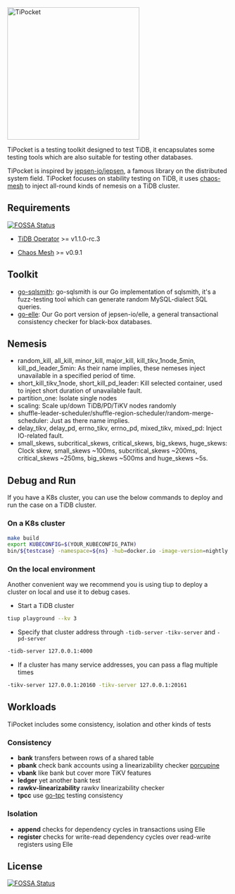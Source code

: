 <img src="static/logo.png" alt="TiPocket" width="300"/>

TiPocket is a testing toolkit designed to test TiDB, it encapsulates some testing tools which are also suitable for testing other databases.

TiPocket is inspired by [jepsen-io/jepsen](https://github.com/jepsen-io/jepsen), a famous library on the distributed system field. TiPocket focuses on stability testing on TiDB, it uses [chaos-mesh](https://github.com/pingcap/chaos-mesh) to inject all-round kinds of nemesis on a TiDB cluster.

## Requirements
[![FOSSA Status](https://app.fossa.com/api/projects/git%2Bgithub.com%2Fpingcap%2Ftipocket.svg?type=shield)](https://app.fossa.com/projects/git%2Bgithub.com%2Fpingcap%2Ftipocket?ref=badge_shield)


* [TiDB Operator](https://github.com/pingcap/tidb-operator) >= v1.1.0-rc.3

* [Chaos Mesh](https://github.com/pingcap/chaos-mesh) >= v0.9.1

## Toolkit

* [go-sqlsmith](https://github.com/pingcap/tipocket/tree/master/pkg/go-sqlsmith): go-sqlsmith is our Go implementation of sqlsmith, it's a fuzz-testing tool which can generate random MySQL-dialect SQL queries.
* [go-elle](https://github.com/pingcap/tipocket/tree/master/pkg/elle): Our Go port version of jepsen-io/elle, a general transactional consistency checker for black-box databases.

## Nemesis

* random_kill, all_kill, minor_kill, major_kill, kill_tikv_1node_5min, kill_pd_leader_5min: As their name implies, these nemeses inject unavailable in a specified period of time.
* short_kill_tikv_1node, short_kill_pd_leader: Kill selected container, used to inject short duration of unavailable fault.
* partition_one: Isolate single nodes
* scaling: Scale up/down TiDB/PD/TiKV nodes randomly
* shuffle-leader-scheduler/shuffle-region-scheduler/random-merge-scheduler: Just as there name implies.
* delay_tikv, delay_pd, errno_tikv, errno_pd, mixed_tikv, mixed_pd: Inject IO-related fault.
* small_skews, subcritical_skews, critical_skews, big_skews, huge_skews: Clock skew, small_skews ~100ms, subcritical_skews ~200ms, critical_skews ~250ms, big_skews ~500ms and huge_skews ~5s.

## Debug and Run

If you have a K8s cluster, you can use the below commands to deploy and run the case on a TiDB cluster.

### On a K8s cluster

```sh
make build
export KUBECONFIG=$(YOUR_KUBECONFIG_PATH)
bin/${testcase} -namespace=${ns} -hub=docker.io -image-version=nightly -purge=true -storage-class=local-storage
```

### On the local environment

Another convenient way we recommend you is using tiup to deploy a cluster on local and use it to debug cases.

* Start a TiDB cluster

```sh
tiup playground --kv 3
```

* Specify that cluster address through `-tidb-server` `-tikv-server` and `-pd-server`

```bash
-tidb-server 127.0.0.1:4000 
```

* If a cluster has many service addresses, you can pass a flag multiple times

```bash
-tikv-server 127.0.0.1:20160 -tikv-server 127.0.0.1:20161
```

## Workloads

TiPocket includes some consistency, isolation and other kinds of tests

### Consistency

* **bank** transfers between rows of a shared table
* **pbank** check bank accounts using a linearizability checker [porcupine](https://github.com/anishathalye/porcupine)
* **vbank** like bank but cover more TiKV features
* **ledger** yet another bank test
* **rawkv-linearizability** rawkv linearizability checker
* **tpcc** use [go-tpc](https://github.com/pingcap/go-tpc) testing consistency

### Isolation

* **append** checks for dependency cycles in transactions using Elle
* **register** checks for write-read dependency cycles over read-write registers using Elle


## License
[![FOSSA Status](https://app.fossa.com/api/projects/git%2Bgithub.com%2Fpingcap%2Ftipocket.svg?type=large)](https://app.fossa.com/projects/git%2Bgithub.com%2Fpingcap%2Ftipocket?ref=badge_large)